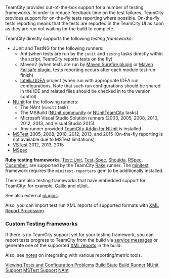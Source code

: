 [//]: # (title: Testing Frameworks)
[//]: # (auxiliary-id: Testing Frameworks)

TeamCity provides out-of-the-box support for a number of testing frameworks. In order to reduce feedback time on the test failures, TeamCity provides support for on-the-fly tests reporting where possible. On-the-fly tests reporting means that the tests are reported in the TeamCity UI as soon as they are run not waiting for the build to complete.

TeamCity directly supports the following _testing frameworks_:
* JUnit and TestNG for the following runners: 
     * Ant (when tests are run by the `junit` and `testng` tasks directly within the script, TeamCity reports tests on the fly)
     * Maven2 (when tests are run by [Maven Surefire plugin](http://maven.apache.org/plugins/maven-surefire-plugin/) or [Maven Failsafe plugin](http://maven.apache.org/surefire/maven-failsafe-plugin/integration-test-mojo.html), tests reporting occurs after each module test run finish)
     * [IntelliJ IDEA](intellij-idea-project.md) project (when run with appropriate IDEA run configurations. Note that such run configurations should be shared in the IDE and related files should be checked in to the version control)
* [NUnit](nunit-support.md) for the following runners: 
     * The NAnt (`nunit2` task)
     * The MSBuild ([NUnit community](http://msbuildtasks.tigris.org/) or [NUnitTeamCity](nunit-for-msbuild.md) tasks)
     * Microsoft Visual Studio Solution runners (2003, 2005, 2008, 2010, 2012, 2013, and Visual Studio 2015)
     * Any runner provided [TeamCity Addin for NUnit](teamcity-addin-for-nunit.md) is installed
* [MSTest](mstest-support.md) 2005, 2008, 2010, 2012, 2013, and 2015 (On-the-fly reporting is not available due to MSTest limitations)
* [VSTest](visual-studio-tests.md) 2012, 2013, 2015
* [MSpec](mspec.md)

__Ruby testing frameworks__, [Test::Unit](http://ruby-doc.org/stdlib/libdoc/test/unit/rdoc/classes/Test/Unit.html), [Test-Spec](http://search.cpan.org/~philip/Test-Spec-0.48/lib/Test/Spec.pm), [Shoulda](http://github.com/thoughtbot/shoulda), [RSpec](http://rspec.info/), [Cucumber](http://cukes.info), are supported by the TeamCity [Rake](rake.md) runner. The [minitest](https://rubygems.org/gems/minitest) framework requires the `minitest-reporters` gem to be additionally installed.

There are also testing frameworks that have embedded support for TeamCity: for example, [Gallio](net-testing-frameworks-support.md#Gallio) and [xUnit](net-testing-frameworks-support.md#xUnit).

See also external [plugins](https://plugins.jetbrains.com/teamcity). 

Also, you can import test run XML reports of supported formats with [XML Report Processing](xml-report-processing.md).

### Custom Testing Frameworks

If there is no TeamCity support yet for your testing framework, you can report tests progress to TeamCity from the build via [service messages](service-messages.md#Reporting+Tests) or generate one of the supported [XML reports](xml-report-processing.md) in the build.

Also, see [notes](how-to.md#Integrate+with+Build+and+Reporting+Tools) on integrating with various reporting/metric tools.


<seealso>
        <category ref="user-guide">
            <a href="viewing-tests-and-configuration-problems.md">Viewing Tests and Configuration Problems</a>
        </category>
        <category ref="concepts">
            <a href="build-state.md">Build State</a>
            <a href="build-runner.md">Build Runner</a>
        </category>
        <category ref="admin-guide">
            <a href="nunit-support.md">NUnit Support</a>
            <a href="mstest-support.md">MSTest Support</a>
            <a href="nant.md">NAnt</a>
        </category>
</seealso>
